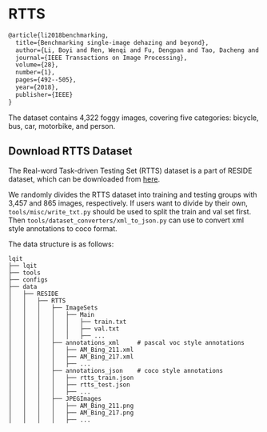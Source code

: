 # RTTS

```latex
@article{li2018benchmarking,
  title={Benchmarking single-image dehazing and beyond},
  author={Li, Boyi and Ren, Wenqi and Fu, Dengpan and Tao, Dacheng and Feng, Dan and Zeng, Wenjun and Wang, Zhangyang},
  journal={IEEE Transactions on Image Processing},
  volume={28},
  number={1},
  pages={492--505},
  year={2018},
  publisher={IEEE}
}
```

The dataset contains 4,322 foggy images, covering five categories: bicycle, bus, car, motorbike, and person.

## Download RTTS Dataset

The Real-word Task-driven Testing Set (RTTS) dataset is a part of RESIDE dataset, which can be downloaded from [here](<>).

We randomly divides the RTTS dataset into training and testing groups with 3,457 and 865 images, respectively.
If users want to divide by their own, `tools/misc/write_txt.py` should be used to split the train and val set first.
Then `tools/dataset_converters/xml_to_json.py` can use to convert xml style annotations to coco format.

The data structure is as follows:

```text
lqit
├── lqit
├── tools
├── configs
├── data
│   ├── RESIDE
│   │   ├── RTTS
│   │   │   ├── ImageSets
│   │   │   │   ├── Main
│   │   │   │   │   ├── train.txt
│   │   │   │   │   ├── val.txt
│   │   │   │   │   ├── ...
│   │   │   ├── annotations_xml     # pascal voc style annotations
│   │   │   │   ├── AM_Bing_211.xml
│   │   │   │   ├── AM_Bing_217.xml
│   │   │   │   ├── ...
│   │   │   ├── annotations_json    # coco style annotations
│   │   │   │   ├── rtts_train.json
│   │   │   │   ├── rtts_test.json
│   │   │   │   ├── ...
│   │   │   ├── JPEGImages
│   │   │   │   ├── AM_Bing_211.png
│   │   │   │   ├── AM_Bing_217.png
│   │   │   │   ├── ...
```
